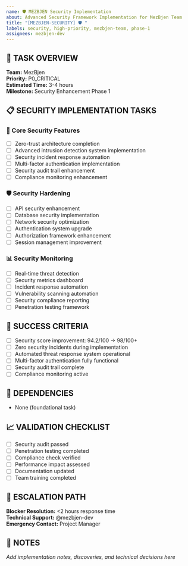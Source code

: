 ```yaml
---
name: 🛡️ MEZBJEN Security Implementation
about: Advanced Security Framework Implementation for MezBjen Team
title: "[MEZBJEN-SECURITY] 🛡️ "
labels: security, high-priority, mezbjen-team, phase-1
assignees: mezbjen-dev
---
```


## 🎯 **TASK OVERVIEW**
**Team:** MezBjen  
**Priority:** P0_CRITICAL  
**Estimated Time:** 3-4 hours  
**Milestone:** Security Enhancement Phase 1  

## 📋 **SECURITY IMPLEMENTATION TASKS**

### **🔐 Core Security Features**
- [ ] Zero-trust architecture completion
- [ ] Advanced intrusion detection system implementation
- [ ] Security incident response automation
- [ ] Multi-factor authentication implementation
- [ ] Security audit trail enhancement
- [ ] Compliance monitoring enhancement

### **🛡️ Security Hardening**
- [ ] API security enhancement
- [ ] Database security implementation
- [ ] Network security optimization
- [ ] Authentication system upgrade
- [ ] Authorization framework enhancement
- [ ] Session management improvement

### **📊 Security Monitoring**
- [ ] Real-time threat detection
- [ ] Security metrics dashboard
- [ ] Incident response automation
- [ ] Vulnerability scanning automation
- [ ] Security compliance reporting
- [ ] Penetration testing framework

## 🎯 **SUCCESS CRITERIA**
- [ ] Security score improvement: 94.2/100 → 98/100+
- [ ] Zero security incidents during implementation
- [ ] Automated threat response system operational
- [ ] Multi-factor authentication fully functional
- [ ] Security audit trail complete
- [ ] Compliance monitoring active

## 🔄 **DEPENDENCIES**
- None (foundational task)

## 📈 **VALIDATION CHECKLIST**
- [ ] Security audit passed
- [ ] Penetration testing completed
- [ ] Compliance check verified
- [ ] Performance impact assessed
- [ ] Documentation updated
- [ ] Team training completed

## 🚨 **ESCALATION PATH**
**Blocker Resolution:** <2 hours response time  
**Technical Support:** @mezbjen-dev  
**Emergency Contact:** Project Manager

## 📝 **NOTES**
*Add implementation notes, discoveries, and technical decisions here*
